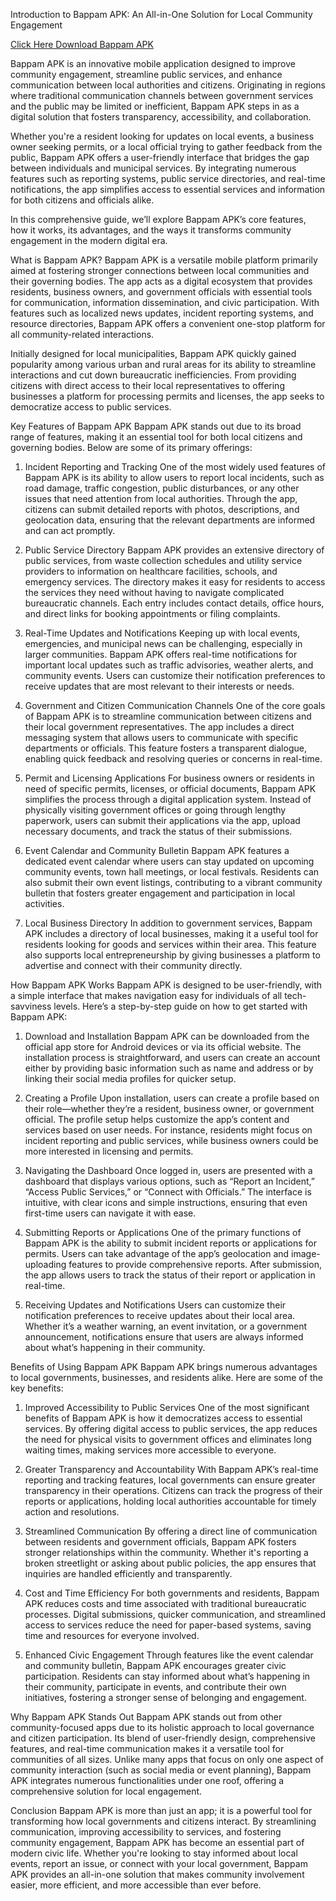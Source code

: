 Introduction to Bappam APK: An All-in-One Solution for Local Community Engagement

[Click Here Download Bappam APK](https://tinyurl.com/47t23hwf)

Bappam APK is an innovative mobile application designed to improve community engagement, streamline public services, and enhance communication between local authorities and citizens. Originating in regions where traditional communication channels between government services and the public may be limited or inefficient, Bappam APK steps in as a digital solution that fosters transparency, accessibility, and collaboration.

Whether you're a resident looking for updates on local events, a business owner seeking permits, or a local official trying to gather feedback from the public, Bappam APK offers a user-friendly interface that bridges the gap between individuals and municipal services. By integrating numerous features such as reporting systems, public service directories, and real-time notifications, the app simplifies access to essential services and information for both citizens and officials alike.

In this comprehensive guide, we’ll explore Bappam APK’s core features, how it works, its advantages, and the ways it transforms community engagement in the modern digital era.

What is Bappam APK?
Bappam APK is a versatile mobile platform primarily aimed at fostering stronger connections between local communities and their governing bodies. The app acts as a digital ecosystem that provides residents, business owners, and government officials with essential tools for communication, information dissemination, and civic participation. With features such as localized news updates, incident reporting systems, and resource directories, Bappam APK offers a convenient one-stop platform for all community-related interactions.

Initially designed for local municipalities, Bappam APK quickly gained popularity among various urban and rural areas for its ability to streamline interactions and cut down bureaucratic inefficiencies. From providing citizens with direct access to their local representatives to offering businesses a platform for processing permits and licenses, the app seeks to democratize access to public services.

Key Features of Bappam APK
Bappam APK stands out due to its broad range of features, making it an essential tool for both local citizens and governing bodies. Below are some of its primary offerings:

1. Incident Reporting and Tracking
One of the most widely used features of Bappam APK is its ability to allow users to report local incidents, such as road damage, traffic congestion, public disturbances, or any other issues that need attention from local authorities. Through the app, citizens can submit detailed reports with photos, descriptions, and geolocation data, ensuring that the relevant departments are informed and can act promptly.

2. Public Service Directory
Bappam APK provides an extensive directory of public services, from waste collection schedules and utility service providers to information on healthcare facilities, schools, and emergency services. The directory makes it easy for residents to access the services they need without having to navigate complicated bureaucratic channels. Each entry includes contact details, office hours, and direct links for booking appointments or filing complaints.

3. Real-Time Updates and Notifications
Keeping up with local events, emergencies, and municipal news can be challenging, especially in larger communities. Bappam APK offers real-time notifications for important local updates such as traffic advisories, weather alerts, and community events. Users can customize their notification preferences to receive updates that are most relevant to their interests or needs.

4. Government and Citizen Communication Channels
One of the core goals of Bappam APK is to streamline communication between citizens and their local government representatives. The app includes a direct messaging system that allows users to communicate with specific departments or officials. This feature fosters a transparent dialogue, enabling quick feedback and resolving queries or concerns in real-time.

5. Permit and Licensing Applications
For business owners or residents in need of specific permits, licenses, or official documents, Bappam APK simplifies the process through a digital application system. Instead of physically visiting government offices or going through lengthy paperwork, users can submit their applications via the app, upload necessary documents, and track the status of their submissions.

6. Event Calendar and Community Bulletin
Bappam APK features a dedicated event calendar where users can stay updated on upcoming community events, town hall meetings, or local festivals. Residents can also submit their own event listings, contributing to a vibrant community bulletin that fosters greater engagement and participation in local activities.

7. Local Business Directory
In addition to government services, Bappam APK includes a directory of local businesses, making it a useful tool for residents looking for goods and services within their area. This feature also supports local entrepreneurship by giving businesses a platform to advertise and connect with their community directly.

How Bappam APK Works
Bappam APK is designed to be user-friendly, with a simple interface that makes navigation easy for individuals of all tech-savviness levels. Here’s a step-by-step guide on how to get started with Bappam APK:

1. Download and Installation
Bappam APK can be downloaded from the official app store for Android devices or via its official website. The installation process is straightforward, and users can create an account either by providing basic information such as name and address or by linking their social media profiles for quicker setup.

2. Creating a Profile
Upon installation, users can create a profile based on their role—whether they’re a resident, business owner, or government official. The profile setup helps customize the app’s content and services based on user needs. For instance, residents might focus on incident reporting and public services, while business owners could be more interested in licensing and permits.

3. Navigating the Dashboard
Once logged in, users are presented with a dashboard that displays various options, such as “Report an Incident,” “Access Public Services,” or “Connect with Officials.” The interface is intuitive, with clear icons and simple instructions, ensuring that even first-time users can navigate it with ease.

4. Submitting Reports or Applications
One of the primary functions of Bappam APK is the ability to submit incident reports or applications for permits. Users can take advantage of the app’s geolocation and image-uploading features to provide comprehensive reports. After submission, the app allows users to track the status of their report or application in real-time.

5. Receiving Updates and Notifications
Users can customize their notification preferences to receive updates about their local area. Whether it’s a weather warning, an event invitation, or a government announcement, notifications ensure that users are always informed about what’s happening in their community.

Benefits of Using Bappam APK
Bappam APK brings numerous advantages to local governments, businesses, and residents alike. Here are some of the key benefits:

1. Improved Accessibility to Public Services
One of the most significant benefits of Bappam APK is how it democratizes access to essential services. By offering digital access to public services, the app reduces the need for physical visits to government offices and eliminates long waiting times, making services more accessible to everyone.

2. Greater Transparency and Accountability
With Bappam APK’s real-time reporting and tracking features, local governments can ensure greater transparency in their operations. Citizens can track the progress of their reports or applications, holding local authorities accountable for timely action and resolutions.

3. Streamlined Communication
By offering a direct line of communication between residents and government officials, Bappam APK fosters stronger relationships within the community. Whether it's reporting a broken streetlight or asking about public policies, the app ensures that inquiries are handled efficiently and transparently.

4. Cost and Time Efficiency
For both governments and residents, Bappam APK reduces costs and time associated with traditional bureaucratic processes. Digital submissions, quicker communication, and streamlined access to services reduce the need for paper-based systems, saving time and resources for everyone involved.

5. Enhanced Civic Engagement
Through features like the event calendar and community bulletin, Bappam APK encourages greater civic participation. Residents can stay informed about what’s happening in their community, participate in events, and contribute their own initiatives, fostering a stronger sense of belonging and engagement.

Why Bappam APK Stands Out
Bappam APK stands out from other community-focused apps due to its holistic approach to local governance and citizen participation. Its blend of user-friendly design, comprehensive features, and real-time communication makes it a versatile tool for communities of all sizes. Unlike many apps that focus on only one aspect of community interaction (such as social media or event planning), Bappam APK integrates numerous functionalities under one roof, offering a comprehensive solution for local engagement.

Conclusion
Bappam APK is more than just an app; it is a powerful tool for transforming how local governments and citizens interact. By streamlining communication, improving accessibility to services, and fostering community engagement, Bappam APK has become an essential part of modern civic life. Whether you're looking to stay informed about local events, report an issue, or connect with your local government, Bappam APK provides an all-in-one solution that makes community involvement easier, more efficient, and more accessible than ever before.
